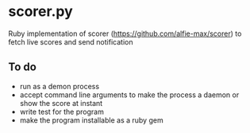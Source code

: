# scorer.py

Ruby implementation of scorer (https://github.com/alfie-max/scorer) to fetch live scores and send notification


## To do

* run as a demon process
* accept command line arguments to make the process a daemon or show the score at instant
* write test for the program
* make the program installable as a ruby gem